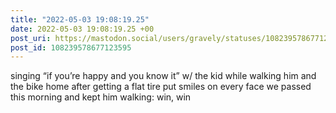 ```yaml
---
title: "2022-05-03 19:08:19.25"
date: 2022-05-03 19:08:19.25 +00
post_uri: https://mastodon.social/users/gravely/statuses/108239578677123595
post_id: 108239578677123595
---
```

singing “if you’re happy and you know it” w/ the kid while walking him and the bike home after getting a flat tire put smiles on every face we passed this morning and kept him walking: win, win



